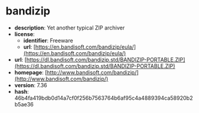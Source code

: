 # bandizip

- **description**: Yet another typical ZIP archiver
- **license**:
  - **identifier**: Freeware
  - **url**: [https://en.bandisoft.com/bandizip/eula/](https://en.bandisoft.com/bandizip/eula/)
- **url**: [https://dl.bandisoft.com/bandizip.std/BANDIZIP-PORTABLE.ZIP](https://dl.bandisoft.com/bandizip.std/BANDIZIP-PORTABLE.ZIP)
- **homepage**: [http://www.bandisoft.com/bandizip/](http://www.bandisoft.com/bandizip/)
- **version**: 7.36
- **hash**: 46b4fa419bdb0d14a7cf0f256b7563764b6af95c4a4889394ca58920b2b5ae36

